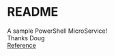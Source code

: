 # README
A sample PowerShell MicroService!  
Thanks Doug  
[Reference](https://github.com/dfinke/PowerShellMicroservice)
